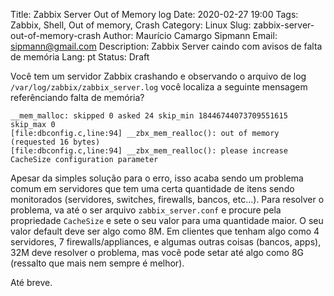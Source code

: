 ﻿Title: Zabbix Server Out of Memory log
Date: 2020-02-27 19:00
Tags: Zabbix, Shell, Out of memory, Crash
Category: Linux
Slug: zabbix-server-out-of-memory-crash
Author: Maurício Camargo Sipmann
Email: sipmann@gmail.com
Description: Zabbix Server caindo com avisos de falta de memória
Lang: pt
Status: Draft

Você tem um servidor Zabbix crashando e observando o arquivo de log `/var/log/zabbix/zabbix_server.log` você localiza a seguinte mensagem referênciando falta de memória?

```shell
__mem_malloc: skipped 0 asked 24 skip_min 18446744073709551615 skip_max 0
[file:dbconfig.c,line:94] __zbx_mem_realloc(): out of memory (requested 16 bytes)
[file:dbconfig.c,line:94] __zbx_mem_realloc(): please increase CacheSize configuration parameter
```

Apesar da simples solução para o erro, isso acaba sendo um problema comum em servidores que tem uma certa quantidade de itens sendo monitorados (servidores, switches, firewalls, bancos, etc...). Para resolver o problema, va até o ser arquivo `zabbix_server.conf` e procure pela propriedade `CacheSize` e sete o seu valor para uma quantidade maior. O seu valor default deve ser algo como 8M. Em clientes que tenham algo como 4 servidores, 7 firewalls/appliances, e algumas outras coisas (bancos, apps), 32M deve resolver o problema, mas você pode setar até algo como 8G (ressalto que mais nem sempre é melhor).

Até breve.
